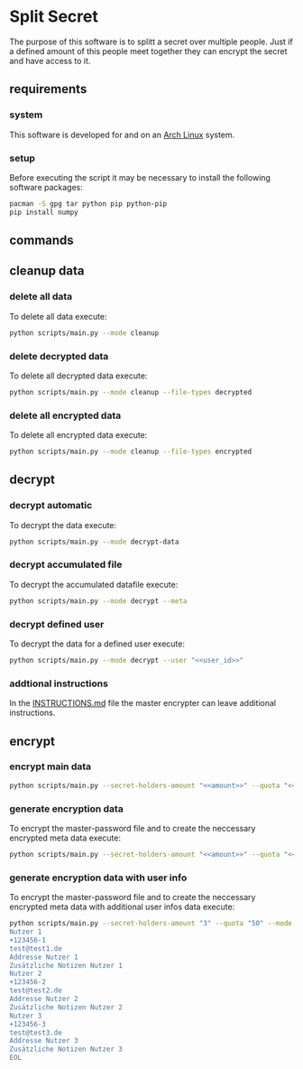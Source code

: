 # Split Secret
The purpose of this software is to splitt a secret over multiple people. Just if a defined amount of this people meet together they can encrypt the secret and have access to it. 

## requirements 

### system
This software is developed for and on an [Arch Linux](https://archlinux.org/) system.

### setup

Before executing the script it may be necessary to install the following software packages:

```bash
pacman -S gpg tar python pip python-pip
pip install numpy
```
## commands

## cleanup data

### delete all data

To delete all data execute:

```bash 
python scripts/main.py --mode cleanup
```

### delete decrypted data
To delete all decrypted data execute:

```bash 
python scripts/main.py --mode cleanup --file-types decrypted
```

### delete all encrypted data
To delete all encrypted data execute:

```bash 
python scripts/main.py --mode cleanup --file-types encrypted
```

## decrypt 

### decrypt automatic
To decrypt the data execute:

```bash 
python scripts/main.py --mode decrypt-data
```

### decrypt accumulated file
To decrypt the accumulated datafile execute:

```bash 
python scripts/main.py --mode decrypt --meta
```


### decrypt defined user
To decrypt the data for a defined user execute:

```bash 
python scripts/main.py --mode decrypt --user "<<user_id>>"
```

### addtional instructions
In the [INSTRUCTIONS.md](./INSTRUCTIONS.md) file the master encrypter can leave additional instructions.

## encrypt

### encrypt main data
```bash 
python scripts/main.py --secret-holders-amount "<<amount>>" --quota "<<quota>>" --mode encrypt --master-password "<<master_password>>" --input-directory "<<input_directory>>"
```

### generate encryption data
To encrypt the master-password file and to create the neccessary encrypted meta data execute: 

```bash 
python scripts/main.py --secret-holders-amount "<<amount>>" --quota "<<quota>>" --mode encrypt --add-user-information --master-password "<<master_password>>" --meta
```

### generate encryption data with user info
To encrypt the master-password file and to create the neccessary encrypted meta data with additional user infos data execute: 

```bash 
python scripts/main.py --secret-holders-amount "3" --quota "50" --mode encrypt --add-user-information --master-password "<<master_password>>" --meta --add-user-information << EOL 
Nutzer 1
+123456-1
test@test1.de
Addresse Nutzer 1
Zusätzliche Notizen Nutzer 1
Nutzer 2
+123456-2
test@test2.de
Addresse Nutzer 2
Zusätzliche Notizen Nutzer 2
Nutzer 3
+123456-3
test@test3.de
Addresse Nutzer 3
Zusätzliche Notizen Nutzer 3
EOL
```
